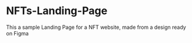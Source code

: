 # NFTs-Landing-Page

This a sample Landing Page for a NFT website, made from a design ready on Figma
